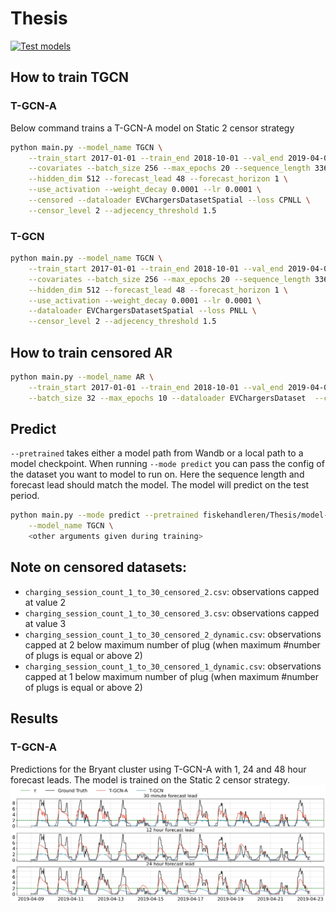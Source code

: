 # Thesis

[![Test models](https://github.com/Fiskehandleren/Thesis/actions/workflows/models.yml/badge.svg)](https://github.com/Fiskehandleren/Thesis/actions/workflows/models.yml)

## How to train TGCN

### T-GCN-A

Below command trains a T-GCN-A model on Static 2 censor strategy

```bash
python main.py --model_name TGCN \
    --train_start 2017-01-01 --train_end 2018-10-01 --val_end 2019-04-01 --test_end 2019-07-01 \
    --covariates --batch_size 256 --max_epochs 20 --sequence_length 336 \
    --hidden_dim 512 --forecast_lead 48 --forecast_horizon 1 \
    --use_activation --weight_decay 0.0001 --lr 0.0001 \
    --censored --dataloader EVChargersDatasetSpatial --loss CPNLL \
    --censor_level 2 --adjecency_threshold 1.5
```

### T-GCN

```bash
python main.py --model_name TGCN \
    --train_start 2017-01-01 --train_end 2018-10-01 --val_end 2019-04-01 --test_end 2019-07-01 \
    --covariates --batch_size 256 --max_epochs 20 --sequence_length 336 \
    --hidden_dim 512 --forecast_lead 48 --forecast_horizon 1 \
    --use_activation --weight_decay 0.0001 --lr 0.0001 \
    --dataloader EVChargersDatasetSpatial --loss PNLL \
    --censor_level 2 --adjecency_threshold 1.5
```

## How to train censored AR

```bash
python main.py --model_name AR \
    --train_start 2017-01-01 --train_end 2018-10-01 --val_end 2019-04-01 --test_end 2019-07-01 \
    --batch_size 32 --max_epochs 10 --dataloader EVChargersDataset  --censored --loss CPNLL --cluster WEBSTER
```

## Predict

`--pretrained` takes either a model path from Wandb or a local path to a model checkpoint. When running `--mode predict` you can pass the config of the dataset you want to model to run on. Here the sequence length and forecast lead should match the model. The model will predict on the test period.

```bash
python main.py --mode predict --pretrained fiskehandleren/Thesis/model-232ybnqc:v1 \
    --model_name TGCN \
    <other arguments given during training>
```

## Note on censored datasets:

- `charging_session_count_1_to_30_censored_2.csv`: observations capped at value 2
- `charging_session_count_1_to_30_censored_3.csv`: observations capped at value 3
- `charging_session_count_1_to_30_censored_2_dynamic.csv`: observations capped at 2 below maximum number of plug (when maximum #number of plugs is equal or above 2)
- `charging_session_count_1_to_30_censored_1_dynamic.csv`: observations capped at 1 below maximum number of plug (when maximum #number of plugs is equal or above 2)

## Results

### T-GCN-A

Predictions for the Bryant cluster using T-GCN-A with 1, 24 and 48 hour forecast leads. The model is trained on the Static 2 censor strategy.
![T-GCN-A](Figures/aware_vs_unaware_forecast_leads_BRYANT_1_24_48.png)
